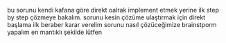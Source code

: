 bu sorunu kendi kafana göre direkt oalrak implement etmek yerine ilk step by step çözmeye bakalım. sorunu kesin çözüme ulaştırmak için direkt başlama ilk beraber karar verelim sorunu nasıl çözüceğimize brainstporm yapalım en mantıklı şekilde lütfen
